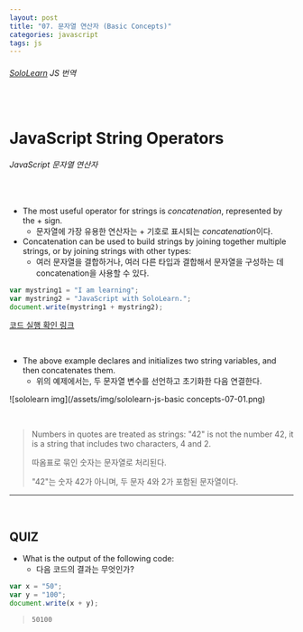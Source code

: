 ```yaml
---
layout: post
title: "07. 문자열 연산자 (Basic Concepts)"
categories: javascript
tags: js
---
```


###### [SoloLearn](https://www.sololearn.com) JS 번역

<br>

# JavaScript String Operators

###### JavaScript 문자열 연산자

<br>

- The most useful operator for strings is *concatenation*, represented by the + sign.
  - 문자열에 가장 유용한 연산자는 + 기호로 표시되는 *concatenation*이다.
- Concatenation can be used to build strings by joining together multiple strings, or by joining strings with other types:
  - 여러 문자열을 결합하거나, 여러 다른 타입과 결합해서 문자열을 구성하는 데 concatenation을 사용할 수 있다.

```js
var mystring1 = "I am learning";
var mystring2 = "JavaScript with SoloLearn.";
document.write(mystring1 + mystring2);
```

[코드 실행 확인 링크](https://code.sololearn.com/659/#js)

<br>

- The above example declares and initializes two string variables, and then concatenates them.
  - 위의 예제에서는, 두 문자열 변수를 선언하고 초기화한 다음 연결한다.

![sololearn img](/assets/img/sololearn-js-basic concepts-07-01.png)

<br>

> Numbers in quotes are treated as strings: "42" is not the number 42, it is a string that includes two characters, 4 and 2.
>
> 따옴표로 묶인 숫자는 문자열로 처리된다.
>
> "42"는 숫자 42가 아니며, 두 문자 4와 2가 포함된 문자열이다.

------

<br>

## QUIZ

- What is the output of the following code:
  - 다음 코드의 결과는 무엇인가?

```js
var x = "50";
var y = "100";
document.write(x + y);
```

> `50100`

<br>
